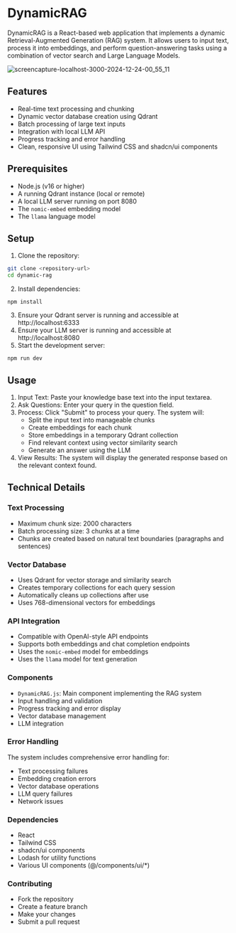 # DynamicRAG

DynamicRAG is a React-based web application that implements a dynamic Retrieval-Augmented Generation (RAG) system. It allows users to input text, process it into embeddings, and perform question-answering tasks using a combination of vector search and Large Language Models.

![screencapture-localhost-3000-2024-12-24-00_55_11](https://github.com/user-attachments/assets/b9ccb3b8-590a-4080-9297-03ff79ea1d86)

## Features

- Real-time text processing and chunking
- Dynamic vector database creation using Qdrant
- Batch processing of large text inputs
- Integration with local LLM API
- Progress tracking and error handling
- Clean, responsive UI using Tailwind CSS and shadcn/ui components

## Prerequisites

- Node.js (v16 or higher)
- A running Qdrant instance (local or remote)
- A local LLM server running on port 8080
- The `nomic-embed` embedding model
- The `llama` language model

## Setup

1. Clone the repository:
```bash
git clone <repository-url>
cd dynamic-rag
```

2. Install dependencies:
```
npm install
```

3. Ensure your Qdrant server is running and accessible at http://localhost:6333
4. Ensure your LLM server is running and accessible at http://localhost:8080
5. Start the development server:
```
npm run dev
```

## Usage

1. Input Text: Paste your knowledge base text into the input textarea.
2. Ask Questions: Enter your query in the question field.
3. Process: Click "Submit" to process your query. The system will:
    - Split the input text into manageable chunks
    - Create embeddings for each chunk
    - Store embeddings in a temporary Qdrant collection
    - Find relevant context using vector similarity search
    - Generate an answer using the LLM
4. View Results: The system will display the generated response based on the relevant context found.

## Technical Details
### Text Processing

- Maximum chunk size: 2000 characters
- Batch processing size: 3 chunks at a time
- Chunks are created based on natural text boundaries (paragraphs and sentences)

### Vector Database

- Uses Qdrant for vector storage and similarity search
- Creates temporary collections for each query session
- Automatically cleans up collections after use
- Uses 768-dimensional vectors for embeddings

### API Integration

- Compatible with OpenAI-style API endpoints
- Supports both embeddings and chat completion endpoints
- Uses the `nomic-embed` model for embeddings
- Uses the `llama` model for text generation

### Components

- `DynamicRAG.js`: Main component implementing the RAG system
- Input handling and validation
- Progress tracking and error display
- Vector database management
- LLM integration

### Error Handling
The system includes comprehensive error handling for:

- Text processing failures
- Embedding creation errors
- Vector database operations
- LLM query failures
- Network issues

### Dependencies

- React
- Tailwind CSS
- shadcn/ui components
- Lodash for utility functions
- Various UI components (@/components/ui/*)

### Contributing

- Fork the repository
- Create a feature branch
- Make your changes
- Submit a pull request

